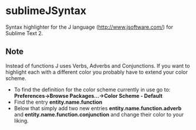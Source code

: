 sublimeJSyntax
==============

Syntax highlighter for the J language (http://www.jsoftware.com/) for Sublime Text 2.

## Note

Instead of functions J uses Verbs, Adverbs and Conjunctions. If you want to highlight each with a different color you probably  have to extend your color scheme. 

- To find the definition for the color scheme currently in use go to: **Preferences->Browse Packages...->Color Scheme - Default**
- Find the entry **entity.name.function**
- Below that simply add two new entries **entity.name.function.adverb** and **entity.name.function.conjunction** and change their color to your liking.
